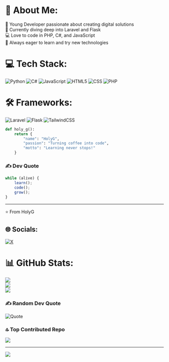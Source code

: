 # 💫 About Me:
🚀 Young Developer passionate about creating digital solutions<br>
🌱 Currently diving deep into Laravel and Flask<br>
💻 Love to code in PHP, C#, and JavaScript<br>
🎯 Always eager to learn and try new technologies

# 💻 Tech Stack:
![Python](https://img.shields.io/badge/python-3670A0?style=flat&logo=python&logoColor=ffdd54) ![C#](https://img.shields.io/badge/c%23-%23239120.svg?style=flat&logo=c-sharp&logoColor=white) ![JavaScript](https://img.shields.io/badge/javascript-%23323330.svg?style=flat&logo=javascript&logoColor=%23F7DF1E) ![HTML5](https://img.shields.io/badge/html5-%23E34F26.svg?style=flat&logo=html5&logoColor=white) ![CSS](https://img.shields.io/badge/CSS-blue?style=flat&logo=css3&logoColor=white) ![PHP](https://img.shields.io/badge/php-%23777BB4.svg?style=flat&logo=php&logoColor=white)


# 🛠 Frameworks:
![Laravel](https://img.shields.io/badge/Laravel-red?style=flat&logo=laravel&logoColor=white) ![Flask](https://img.shields.io/badge/Flask-black?style=flat&logo=flask&logoColor=white) ![TailwindCSS](https://img.shields.io/badge/tailwindcss-%2338B2AC.svg?style=flat&logo=tailwind-css&logoColor=white)


```python
def holy_g():
    return {
        "name": "HolyG",
        "passion": "Turning coffee into code",
        "motto": "Learning never stops!"
    }
```

### ✍️ Dev Quote
```javascript
while (alive) {
    learn();
    code();
    grow();
}
```

---
⭐️ From HolyG

## 🌐 Socials:
[![X](https://img.shields.io/badge/X-black.svg?logo=X&logoColor=white)](https://x.com/@the_real_holyg) 

# 📊 GitHub Stats:
![](https://github-readme-stats.vercel.app/api?username=HeiligerG&theme=dark&hide_border=false&include_all_commits=true&count_private=true)<br/>
![](https://github-readme-streak-stats.herokuapp.com/?user=HeiligerG&theme=dark&hide_border=false)<br/>
![](https://github-readme-stats.vercel.app/api/top-langs/?username=HeiligerG&theme=dark&hide_border=false&include_all_commits=true&count_private=true&layout=compact)

### ✍️ Random Dev Quote
![Quote](https://github-readme-quotes-bay.vercel.app/quote?theme=dark)

### 🔝 Top Contributed Repo
![](https://github-contributor-stats.vercel.app/api?username=HeiligerG&limit=5&theme=dark&combine_all_yearly_contributions=true)

---
[![](https://visitcount.itsvg.in/api?id=HeiligerG&icon=0&color=0)](https://visitcount.itsvg.in)

<!-- Proudly created with GPRM ( https://gprm.itsvg.in ) -->
